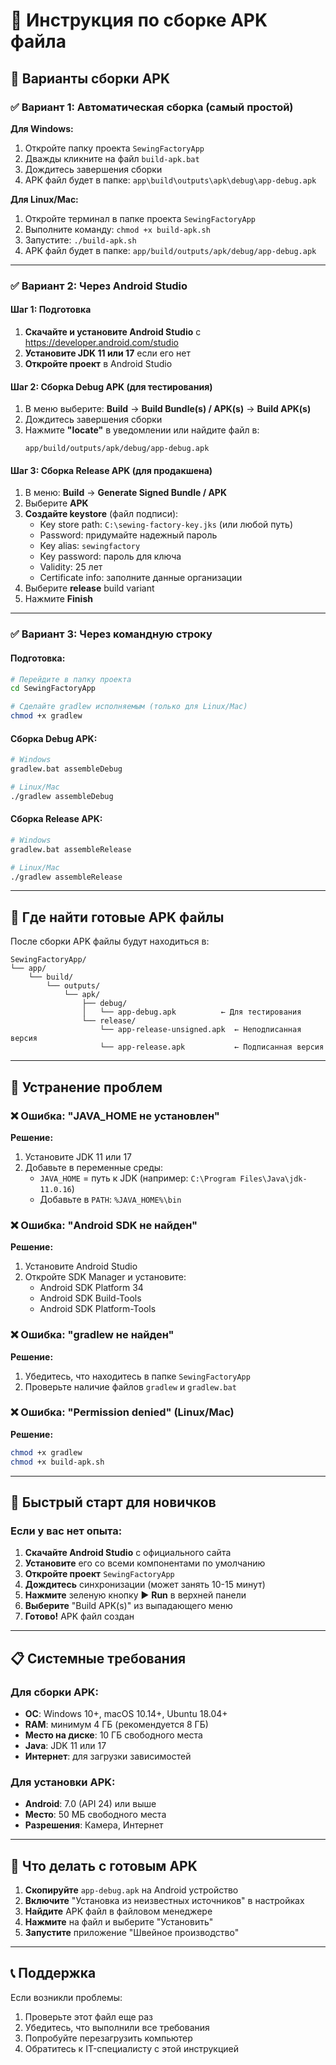 # 📱 Инструкция по сборке APK файла

## 🎯 Варианты сборки APK

### ✅ Вариант 1: Автоматическая сборка (самый простой)

**Для Windows:**
1. Откройте папку проекта `SewingFactoryApp`
2. Дважды кликните на файл `build-apk.bat`
3. Дождитесь завершения сборки
4. APK файл будет в папке: `app\build\outputs\apk\debug\app-debug.apk`

**Для Linux/Mac:**
1. Откройте терминал в папке проекта `SewingFactoryApp`
2. Выполните команду: `chmod +x build-apk.sh`
3. Запустите: `./build-apk.sh`
4. APK файл будет в папке: `app/build/outputs/apk/debug/app-debug.apk`

---

### ✅ Вариант 2: Через Android Studio

#### Шаг 1: Подготовка
1. **Скачайте и установите Android Studio** с https://developer.android.com/studio
2. **Установите JDK 11 или 17** если его нет
3. **Откройте проект** в Android Studio

#### Шаг 2: Сборка Debug APK (для тестирования)
1. В меню выберите: **Build** → **Build Bundle(s) / APK(s)** → **Build APK(s)**
2. Дождитесь завершения сборки
3. Нажмите **"locate"** в уведомлении или найдите файл в:
   ```
   app/build/outputs/apk/debug/app-debug.apk
   ```

#### Шаг 3: Сборка Release APK (для продакшена)
1. В меню: **Build** → **Generate Signed Bundle / APK**
2. Выберите **APK**
3. **Создайте keystore** (файл подписи):
   - Key store path: `C:\sewing-factory-key.jks` (или любой путь)
   - Password: придумайте надежный пароль
   - Key alias: `sewingfactory`
   - Key password: пароль для ключа
   - Validity: 25 лет
   - Certificate info: заполните данные организации
4. Выберите **release** build variant
5. Нажмите **Finish**

---

### ✅ Вариант 3: Через командную строку

#### Подготовка:
```bash
# Перейдите в папку проекта
cd SewingFactoryApp

# Сделайте gradlew исполняемым (только для Linux/Mac)
chmod +x gradlew
```

#### Сборка Debug APK:
```bash
# Windows
gradlew.bat assembleDebug

# Linux/Mac
./gradlew assembleDebug
```

#### Сборка Release APK:
```bash
# Windows
gradlew.bat assembleRelease

# Linux/Mac
./gradlew assembleRelease
```

---

## 📁 Где найти готовые APK файлы

После сборки APK файлы будут находиться в:

```
SewingFactoryApp/
└── app/
    └── build/
        └── outputs/
            └── apk/
                ├── debug/
                │   └── app-debug.apk          ← Для тестирования
                └── release/
                    └── app-release-unsigned.apk  ← Неподписанная версия
                    └── app-release.apk           ← Подписанная версия
```

---

## 🔧 Устранение проблем

### ❌ Ошибка: "JAVA_HOME не установлен"
**Решение:**
1. Установите JDK 11 или 17
2. Добавьте в переменные среды:
   - `JAVA_HOME` = путь к JDK (например: `C:\Program Files\Java\jdk-11.0.16`)
   - Добавьте в `PATH`: `%JAVA_HOME%\bin`

### ❌ Ошибка: "Android SDK не найден"
**Решение:**
1. Установите Android Studio
2. Откройте SDK Manager и установите:
   - Android SDK Platform 34
   - Android SDK Build-Tools
   - Android SDK Platform-Tools

### ❌ Ошибка: "gradlew не найден"
**Решение:**
1. Убедитесь, что находитесь в папке `SewingFactoryApp`
2. Проверьте наличие файлов `gradlew` и `gradlew.bat`

### ❌ Ошибка: "Permission denied" (Linux/Mac)
**Решение:**
```bash
chmod +x gradlew
chmod +x build-apk.sh
```

---

## 🚀 Быстрый старт для новичков

### Если у вас нет опыта:

1. **Скачайте Android Studio** с официального сайта
2. **Установите** его со всеми компонентами по умолчанию
3. **Откройте проект** `SewingFactoryApp`
4. **Дождитесь** синхронизации (может занять 10-15 минут)
5. **Нажмите** зеленую кнопку ▶️ **Run** в верхней панели
6. **Выберите** "Build APK(s)" из выпадающего меню
7. **Готово!** APK файл создан

---

## 📋 Системные требования

### Для сборки APK:
- **ОС**: Windows 10+, macOS 10.14+, Ubuntu 18.04+
- **RAM**: минимум 4 ГБ (рекомендуется 8 ГБ)
- **Место на диске**: 10 ГБ свободного места
- **Java**: JDK 11 или 17
- **Интернет**: для загрузки зависимостей

### Для установки APK:
- **Android**: 7.0 (API 24) или выше
- **Место**: 50 МБ свободного места
- **Разрешения**: Камера, Интернет

---

## 🎉 Что делать с готовым APK

1. **Скопируйте** `app-debug.apk` на Android устройство
2. **Включите** "Установка из неизвестных источников" в настройках
3. **Найдите** APK файл в файловом менеджере
4. **Нажмите** на файл и выберите "Установить"
5. **Запустите** приложение "Швейное производство"

---

## 📞 Поддержка

Если возникли проблемы:
1. Проверьте этот файл еще раз
2. Убедитесь, что выполнили все требования
3. Попробуйте перезагрузить компьютер
4. Обратитесь к IT-специалисту с этой инструкцией